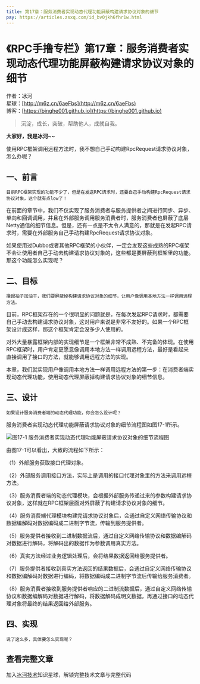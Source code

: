```yaml
---
title: 第17章：服务消费者实现动态代理功能屏蔽构建请求协议对象的细节
pay: https://articles.zsxq.com/id_bv0jkh6fhr1w.html
---
```


# 《RPC手撸专栏》第17章：服务消费者实现动态代理功能屏蔽构建请求协议对象的细节

作者：冰河
<br/>星球：[http://m6z.cn/6aeFbs](http://m6z.cn/6aeFbs)
<br/>博客：[https://binghe001.github.io](https://binghe001.github.io)

> 沉淀，成长，突破，帮助他人，成就自我。

**大家好，我是冰河~~**

使用RPC框架调用远程方法时，我不想自己手动构建RpcRequest请求协议对象，怎么办呢？

## 一、前言

`目前RPC框架实现的功能不少了，但是在发送RPC请求时，还要自己手动构建RpcRequest请求协议对象，这个就有点low了！`

在前面的章节中，我们不仅实现了服务消费者与服务提供者之间进行同步、异步、单向和回调调用，并且在外部服务调用服务消费者时，服务消费者也屏蔽了底层Netty通信的细节信息。但是，还有一点是不太令人满意的，那就是在发起RPC请求时，需要在外部服务自己手动构建RpcRequest请求协议对象。

如果使用过Dubbo或者其他RPC框架的小伙伴，一定会发现这些成熟的RPC框架不会让使用者自己手动去构建请求协议对象的，这些都是要屏蔽到框架里的功能。那这个功能怎么实现呢？

## 二、目标

`撸起袖子加油干，我们要屏蔽掉构建请求协议对象的细节，让用户像调用本地方法一样调用远程方法。`

目前，RPC框架存在的一个很明显的问题就是，在每次发起RPC请求时，都需要自己手动去构建请求协议对象，这对用户来说是非常不友好的。如果一个RPC框架设计成这样，那这个框架肯定会没多少人使用的。

对外大量暴露框架内部的实现细节是一个框架非常不成熟、不完备的体现。在使用RPC框架时，用户肯定更愿意像调用本地方法一样调用远程方法，最好是看起来直接调用了接口的方法，就能够调用远程方法的实现。

本章，我们就实现用户像调用本地方法一样调用远程方法的第一步：在消费者端实现动态代理功能，使用动态代理屏蔽掉构建请求协议对象的细节信息。

## 三、设计

`如果设计服务消费者端的动态代理功能，你会怎么设计呢？`

服务消费者实现动态代理功能屏蔽请求协议对象的细节流程图如图17-1所示。

![图17-1 服务消费者实现动态代理功能屏蔽请求协议对象的细节流程图](https://binghe001.github.io/assets/images/middleware/rpc/rpc-2022-10-13-001.png)

由图17-1可以看出，大致的流程如下所示：

（1）外部服务获取接口代理对象。

（2）外部服务调用接口方法，实际上是调用的接口代理对象里的方法来调用远程方法。

（3）服务消费者端的动态代理模块，会根据外部服务传递过来的参数构建请求协议对象，这样就在RPC框架层面对外屏蔽了构建请求协议对象的细节。

（4）服务消费端代理模块构建完请求协议对象后，会通过自定义网络传输协议和数据编解码对数据编码成二进制字节流，传输到服务提供者。

（5）服务提供者接收到二进制数据流后，通过自定义网络传输协议和数据编解码对数据进行解码，将解码出的数据作为参数调用真实方法。

（6）真实方法经过业务逻辑处理后，会将结果数据返回给服务提供者。

（7）服务提供者接收到真实方法返回的结果数据后，会通过自定义网络传输协议和数据编解码对数据进行编码，将数据编码成二进制字节流后传输给服务消费者。

（8）服务消费者接收到服务提供者响应的二进制流数据后，通过自定义网络传输协议和数据编解码对数据进行解码，将数据解码成明文数据，再通过接口的动态代理对象将最终的结果返回给外部服务。

## 四、实现

`说了这么多，具体要怎么实现呢？`

## 查看完整文章

加入[冰河技术](http://m6z.cn/6aeFbs)知识星球，解锁完整技术文章与完整代码